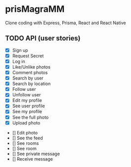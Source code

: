 # prisMagraMM
Clone coding with Express, Prisma, React and React Native

## TODO API (user stories)

- [x] Sign up
- [x] Request Secret
- [x] Log in
- [x] Like/Unlike photos
- [x] Comment photos
- [x] Search by user
- [x] Search by location
- [x] Follow user
- [x] Unfollow user
- [x] Edit my profile
- [x] See user profile
- [x] See my profile
- [x] See the full photo
- [x] Upload photo
- [] Edit photo
- [] See the feed
- [] See rooms
- [] See room
- [] See private message
- [] Receive message
